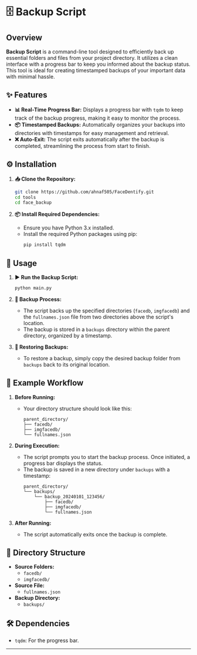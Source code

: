 # 🗄️ Backup Script

## Overview

**Backup Script** is a command-line tool designed to efficiently back up essential folders and files from your project directory. It utilizes a clean interface with a progress bar to keep you informed about the backup status. This tool is ideal for creating timestamped backups of your important data with minimal hassle.

## ✨ Features

- **📊 Real-Time Progress Bar:** Displays a progress bar with `tqdm` to keep track of the backup progress, making it easy to monitor the process.
- **📦 Timestamped Backups:** Automatically organizes your backups into directories with timestamps for easy management and retrieval.
- **❌ Auto-Exit:** The script exits automatically after the backup is completed, streamlining the process from start to finish.

## ⚙️ Installation

1. **📥 Clone the Repository:**
   ```bash
   git clone https://github.com/ahnaf505/FaceDentify.git
   cd tools
   cd face_backup
   ```

2. **📦 Install Required Dependencies:**
   - Ensure you have Python 3.x installed.
   - Install the required Python packages using pip:
     ```bash
     pip install tqdm
     ```

## 🚀 Usage

1. **▶️ Run the Backup Script:**
   ```bash
   python main.py
   ```

2. **📂 Backup Process:**
   - The script backs up the specified directories (`facedb`, `imgfacedb`) and the `fullnames.json` file from two directories above the script's location.
   - The backup is stored in a `backups` directory within the parent directory, organized by a timestamp.

3. **🔄 Restoring Backups:**
   - To restore a backup, simply copy the desired backup folder from `backups` back to its original location.

## 📝 Example Workflow

1. **Before Running:**
   - Your directory structure should look like this:
     ```
     parent_directory/
     ├── facedb/
     ├── imgfacedb/
     └── fullnames.json
     ```

2. **During Execution:**
   - The script prompts you to start the backup process. Once initiated, a progress bar displays the status.
   - The backup is saved in a new directory under `backups` with a timestamp:
     ```
     parent_directory/
     └── backups/
         └── backup_20240101_123456/
             ├── facedb/
             ├── imgfacedb/
             └── fullnames.json
     ```

3. **After Running:**
   - The script automatically exits once the backup is complete.

## 📂 Directory Structure

- **Source Folders:**
  - `facedb/`
  - `imgfacedb/`
- **Source File:**
  - `fullnames.json`
- **Backup Directory:**
  - `backups/`

## 🛠️ Dependencies

- `tqdm`: For the progress bar.

---